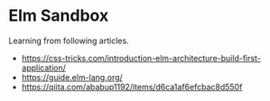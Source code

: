 # Elm Sandbox

Learning from following articles.

- https://css-tricks.com/introduction-elm-architecture-build-first-application/
- https://guide.elm-lang.org/
- https://qiita.com/ababup1192/items/d6ca1af6efcbac8d550f

